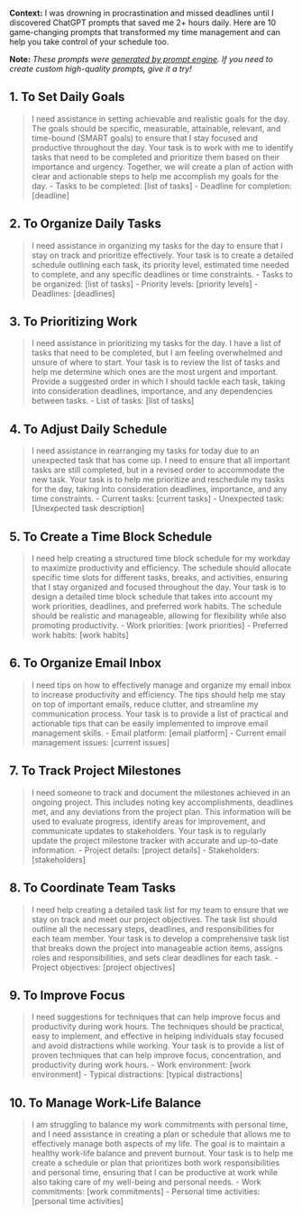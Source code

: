 **Context:** I was drowning in procrastination and missed deadlines until I discovered ChatGPT prompts that saved me 2+ hours daily. Here are 10 game-changing prompts that transformed my time management and can help you take control of your schedule too.

**Note:** *These prompts were [generated by prompt engine](https://www.promptengine.cc). If you need to create custom high-quality prompts, give it a try!*

## 1. To Set Daily Goals

> I need assistance in setting achievable and realistic goals for the day. The goals should be specific, measurable, attainable, relevant, and time-bound (SMART goals) to ensure that I stay focused and productive throughout the day. Your task is to work with me to identify tasks that need to be completed and prioritize them based on their importance and urgency. Together, we will create a plan of action with clear and actionable steps to help me accomplish my goals for the day. - Tasks to be completed: [list of tasks] - Deadline for completion: [deadline]

## 2. To Organize Daily Tasks

> I need assistance in organizing my tasks for the day to ensure that I stay on track and prioritize effectively. Your task is to create a detailed schedule outlining each task, its priority level, estimated time needed to complete, and any specific deadlines or time constraints. - Tasks to be organized: [list of tasks] - Priority levels: [priority levels] - Deadlines: [deadlines]

## 3. To Prioritizing Work

> I need assistance in prioritizing my tasks for the day. I have a list of tasks that need to be completed, but I am feeling overwhelmed and unsure of where to start. Your task is to review the list of tasks and help me determine which ones are the most urgent and important. Provide a suggested order in which I should tackle each task, taking into consideration deadlines, importance, and any dependencies between tasks. - List of tasks: [list of tasks]

## 4. To Adjust Daily Schedule

> I need assistance in rearranging my tasks for today due to an unexpected task that has come up. I need to ensure that all important tasks are still completed, but in a revised order to accommodate the new task. Your task is to help me prioritize and reschedule my tasks for the day, taking into consideration deadlines, importance, and any time constraints. - Current tasks: [current tasks] - Unexpected task: [Unexpected task description]

## 5. To Create a Time Block Schedule

> I need help creating a structured time block schedule for my workday to maximize productivity and efficiency. The schedule should allocate specific time slots for different tasks, breaks, and activities, ensuring that I stay organized and focused throughout the day. Your task is to design a detailed time block schedule that takes into account my work priorities, deadlines, and preferred work habits. The schedule should be realistic and manageable, allowing for flexibility while also promoting productivity. - Work priorities: [work priorities] - Preferred work habits: [work habits]

## 6. To Organize Email Inbox

> I need tips on how to effectively manage and organize my email inbox to increase productivity and efficiency. The tips should help me stay on top of important emails, reduce clutter, and streamline my communication process. Your task is to provide a list of practical and actionable tips that can be easily implemented to improve email management skills. - Email platform: [email platform] - Current email management issues: [current issues]

## 7. To Track Project Milestones

> I need someone to track and document the milestones achieved in an ongoing project. This includes noting key accomplishments, deadlines met, and any deviations from the project plan. This information will be used to evaluate progress, identify areas for improvement, and communicate updates to stakeholders. Your task is to regularly update the project milestone tracker with accurate and up-to-date information. - Project details: [project details] - Stakeholders: [stakeholders]

## 8. To Coordinate Team Tasks

> I need help creating a detailed task list for my team to ensure that we stay on track and meet our project objectives. The task list should outline all the necessary steps, deadlines, and responsibilities for each team member. Your task is to develop a comprehensive task list that breaks down the project into manageable action items, assigns roles and responsibilities, and sets clear deadlines for each task. - Project objectives: [project objectives]

## 9. To Improve Focus

> I need suggestions for techniques that can help improve focus and productivity during work hours. The techniques should be practical, easy to implement, and effective in helping individuals stay focused and avoid distractions while working. Your task is to provide a list of proven techniques that can help improve focus, concentration, and productivity during work hours. - Work environment: [work environment] - Typical distractions: [typical distractions]

## 10. To Manage Work-Life Balance

> I am struggling to balance my work commitments with personal time, and I need assistance in creating a plan or schedule that allows me to effectively manage both aspects of my life. The goal is to maintain a healthy work-life balance and prevent burnout. Your task is to help me create a schedule or plan that prioritizes both work responsibilities and personal time, ensuring that I can be productive at work while also taking care of my well-being and personal needs. - Work commitments: [work commitments] - Personal time activities: [personal time activities]